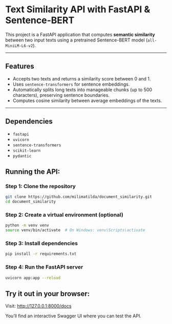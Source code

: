 # Text Similarity API with FastAPI & Sentence-BERT

This project is a FastAPI application that computes **semantic similarity** between two input texts using a pretrained Sentence-BERT model (`all-MiniLM-L6-v2`).

---

## Features

- Accepts two texts and returns a similarity score between 0 and 1.
- Uses `sentence-transformers` for sentence embeddings.
- Automatically splits long texts into manageable chunks (up to 500 characters), preserving sentence boundaries.
- Computes cosine similarity between average embeddings of the texts.

---

## Dependencies

- `fastapi`
- `uvicorn`
- `sentence-transformers`
- `scikit-learn`
- `pydantic`

## Running the API:

### Step 1: Clone the repository
```bash
git clone https://github.com/milimatilda/document_similarity.git
cd document_similarity
```
### Step 2: Create a virtual environment (optional)
```bash
python -m venv venv
source venv/bin/activate  # On Windows: venv\Scripts\activate
```
### Step 3: Install dependencies
```bash
pip install -r requirements.txt
```
### Step 4: Run the FastAPI server
```bash
uvicorn app:app --reload
```

## Try it out in your browser:

Visit: http://127.0.0.1:8000/docs

You’ll find an interactive Swagger UI where you can test the API.


